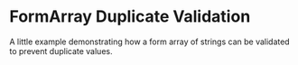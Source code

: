 # FormArray Duplicate Validation

A little example demonstrating how a form array of strings can be validated
to prevent duplicate values.
